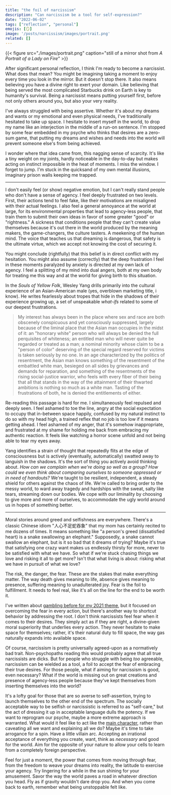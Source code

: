 ```yaml
---
title: "the foil of narcissism"
description: "Can narcissism be a tool for self-expression?"
date: "2022-06-02"
tags: ["reflection", "personal"]
emojis: [🪞]
image: '/posts/narcissism/images/portrait.png'
related: []
---
```


{{< figure src="./images/portrait.png" caption="still of a mirror shot from *A Portrait of a Lady on Fire*" >}}

After significant personal reflection, I think I'm ready to become a narcissist. What does that mean? You might be imagining taking a moment to enjoy every time you look in the mirror. But it doesn't stop there. It also means believing you have a divine right to exert your domain. Like believing that being served the most complicated Starbucks drink on Earth is key to humanity's survival. Being a narcissist means putting yourself first, before not only others around you, but also your very reality.

I've always struggled with being assertive. Whether it's about my dreams and wants or my emotional and even physical needs, I've traditionally hesitated to take up space. I hesitate to insert myself in the world, to drop my name like an interjection in the middle of a run-on sentence. I'm stopped by some fear embedded in my psyche who thinks that desires are a zero-sum game, that putting my dreams and wishes and needs into the world will prevent someone else's from being achieved.

I wonder where that idea came from, this nagging sense of scarcity. It's like a tiny weight on my joints, hardly noticeable in the day-to-day but makes acting on instinct impossible in the heat of moments. I miss the window. I forget to jump. I'm stuck in the quicksand of my own mental illusions, imaginary prison walls keeping me trapped.

* * * * *

I don't easily feel (or show) negative emotion, but I can't really stand people who don't have a sense of agency. I feel deeply frustrated on two levels. First, their actions tend to feel fake, like their motivations are misaligned with their actual feelings. I also feel a general annoyance at the world at large, for its environmental properties that lead to agency-less people, that train them to submit their own ideas in favor of some greater "good" or "rightness." A sickness that conditions people that they can't create value themselves because it's out there in the world produced by the meaning makers, the game-changers, the culture tasters. A meekening of the human mind. The voice that teaches us that dreaming is dangerous, that safety is the ultimate virtue, which we accept not knowing the cost of securing it.

You might conclude (rightfully) that this belief is in direct conflict with my hesitation. You might also assume (correctly) that the deep frustration I feel in these moments paralyzed by anxiety is directed at my own lack of agency. I feel a splitting of my mind into dual angers, both at my own body for treating me this way and at the world for giving birth to this situation.

In the *Souls of Yellow Folk*, Wesley Yang drills primarily into the cultural experience of an Asian-American male (yes, overblown marketing title, i know). He writes fearlessly about tropes that hide in the shadows of their experience growing up, a set of unspeakable *what-ifs* related to some of our deepest frustrations.

> My interest has always been in the place where sex and race are both obscenely conspicuous and yet consciously suppressed, largely because of the liminal place that the Asian man occupies in the midst of it: an "honorary white" person who will always be denied the full perquisites of whiteness; an entitled man who will never quite be regarded or treated as a man; a nominal minority whose claim to be a "person of color" deserving of the special regard reserved for victims is taken seriously by no one. In an age characterized by the politics of resentment, the Asian man knows something of the resentment of the embattled white man, besieged on all sides by grievances and demands for reparation, and something of the resentments of the rising social-justice warrior, who feels with every fiber of their being that all that stands in the way of the attainment of their thwarted ambitions is nothing so much as a white man. Tasting of the frustrations of both, he is denied the entitlements of either.

Re-reading this passage is hard for me. I simultaneously feel repulsed and deeply seen. I feel ashamed to toe the line, angry at the social expectation to occupy that in-between space happily, confused by my natural instinct to do so with my head high, a trained reflex that no job is too low if it means getting ahead. I feel ashamed of my anger, that it's somehow inappropriate, and frustrated at my shame for holding me back from embracing my authentic reaction. It feels like watching a horror scene unfold and not being able to tear my eyes away.

Yang identifies a strain of thought that repeatedly flits at the edge of consciousness but is actively (eventually, automatically) swatted away to languish in the shadows. It's the sort of thing you actively avoid thinking about. *How can we complain when we're doing so well as a group? How could we even think about comparing ourselves to someone oppressed or in need of handouts?* We're taught to be resilient, independent, a steady shield for others against the chaos of life. We're called to bring order to the messy world, to ward away tragedy and hardships with the sweat, salty like tears, streaming down our bodies. We cope with our liminality by choosing to give more and more of ourselves, to accommodate the ugly world around us in hopes of something better.

* * * * *

Moral stories around greed and selfishness are everywhere. There's a classic Chinese idiom "人心不足蛇吞象" that my mom has certainly recited to me dozens of times. It means something like "a person's greed (dissatisfied heart) is a snake swallowing an elephant." Supposedly, a snake cannot swallow an elephant, but is it so bad that it dreams of trying? Maybe it's true that satisfying one crazy want makes us endlessly thirsty for more, never to be satisfied with what we have. So what if we're stuck chasing things we love and risking it all to get more? Isn't that what living is about: risking what we have in pursuit of what we love?

The risk, the danger, the fear. These are the stakes that make everything matter. The way death gives meaning to life, absence gives meaning to presence, suffering meaning to unadulterated joy. Fear is the foil to fulfillment. It needs to feel real, like it's all on the line for the end to be worth it.

I've written about [gambling before for my 2021 theme](https://www.spencerchang.me/posts/gambling/), but it focused on overcoming the fear in every action, but there's another way to shortcut behavior by addressing the root. I don't think narcissists feel fear when it comes to their desires. They simply act as if they are right, a divine-given moral superiority that underlies every action. They never hesitate to make space for themselves; rather, it's their natural duty to fill space, the way gas naturally expands into available space.

Of course, narcissism is pretty universally agreed-upon as a normatively bad trait. Non-psychopaths reading this would probably agree that all true narcissists are dicks. But for people who struggle with being *too* agreeable, narcissism can be wielded as a tool, a foil to accept the fear of embracing their true desires. For those people, what if aiming for narcissism is good, even necessary? What if the world is missing out on great creations and presence of agency-less people because they've kept themselves from inserting themselves into the world?

It's a lofty goal for those that are so averse to self-assertion, trying to launch themselves to the other end of the spectrum. The socially acceptable way to be selfish or narcissistic is referred to as "self-care," but the act of dressing it up in acceptable language dulls the potency. If we want to reprogram our psyche, maybe a more extreme approach is warranted. What would it feel like to act like the [main character](https://www.newyorker.com/culture/infinite-scroll/we-all-have-main-character-energy-now), rather than caveating all we want and explaining all we do? Maybe it's time to take arrogance for a spin. Have a little villain arc. Accepting an irrational acceptance of everything you create, want, think as *necessary* and good for the world. Aim for the opposite of your nature to allow your cells to learn from a completely foreign perspective.

Feel for just a moment, the power that comes from moving through fear, from the freedom to weave your dreams into reality, the latitude to exercise your agency. Try lingering for a while in the sun shining for your amusement. Savor the way the world paves a road in whatever direction you head. Fly as if gravity wouldn't dare drop you. And when you come back to earth, remember what being unstoppable felt like.
